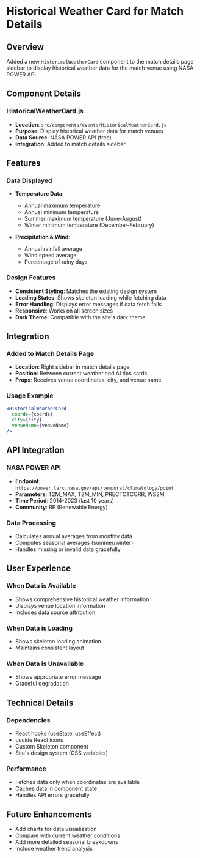 # Historical Weather Card for Match Details

## Overview
Added a new `HistoricalWeatherCard` component to the match details page sidebar to display historical weather data for the match venue using NASA POWER API.

## Component Details

### HistoricalWeatherCard.js
- **Location**: `src/components/events/HistoricalWeatherCard.js`
- **Purpose**: Display historical weather data for match venues
- **Data Source**: NASA POWER API (free)
- **Integration**: Added to match details sidebar

## Features

### Data Displayed
- **Temperature Data**:
  - Annual maximum temperature
  - Annual minimum temperature
  - Summer maximum temperature (June-August)
  - Winter minimum temperature (December-February)

- **Precipitation & Wind**:
  - Annual rainfall average
  - Wind speed average
  - Percentage of rainy days

### Design Features
- **Consistent Styling**: Matches the existing design system
- **Loading States**: Shows skeleton loading while fetching data
- **Error Handling**: Displays error messages if data fetch fails
- **Responsive**: Works on all screen sizes
- **Dark Theme**: Compatible with the site's dark theme

## Integration

### Added to Match Details Page
- **Location**: Right sidebar in match details page
- **Position**: Between current weather and AI tips cards
- **Props**: Receives venue coordinates, city, and venue name

### Usage Example
```jsx
<HistoricalWeatherCard 
  coords={coords}
  city={city}
  venueName={venueName}
/>
```

## API Integration

### NASA POWER API
- **Endpoint**: `https://power.larc.nasa.gov/api/temporal/climatology/point`
- **Parameters**: T2M_MAX, T2M_MIN, PRECTOTCORR, WS2M
- **Time Period**: 2014-2023 (last 10 years)
- **Community**: RE (Renewable Energy)

### Data Processing
- Calculates annual averages from monthly data
- Computes seasonal averages (summer/winter)
- Handles missing or invalid data gracefully

## User Experience

### When Data is Available
- Shows comprehensive historical weather information
- Displays venue location information
- Includes data source attribution

### When Data is Loading
- Shows skeleton loading animation
- Maintains consistent layout

### When Data is Unavailable
- Shows appropriate error message
- Graceful degradation

## Technical Details

### Dependencies
- React hooks (useState, useEffect)
- Lucide React icons
- Custom Skeleton component
- Site's design system (CSS variables)

### Performance
- Fetches data only when coordinates are available
- Caches data in component state
- Handles API errors gracefully

## Future Enhancements
- Add charts for data visualization
- Compare with current weather conditions
- Add more detailed seasonal breakdowns
- Include weather trend analysis
